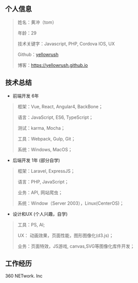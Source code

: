 个人信息
---------
> 姓名：黄冲（tom）
>
> 年龄：29
>
> 技术关键字：Javascript, PHP, Cordova IOS, UX
>
> Github：[yellowrush]
>
> 博客：https://yellowrush.github.io

[yellowrush]: https://github.com/yellowrush

技术总结
---------
*   前端开发 6年
> 框架：Vue, React, Angular4, BackBone；
>
> 语言：JavaScript, ES6, TypeScript；
>
> 测试：karma, Mocha；
>
> 工具：Webpack, Gulp, Git；
>
> 系统：Windows, MacOS；


*   后端开发 1年 (部分自学)
> 框架：Laravel, ExpressJS；
>
> 语言：PHP, JavaScript；
>
> 业务：API, 网站爬虫；
>
> 系统：Window（Server 2003），Linux(CenterOS)；


*   设计和UX (个人兴趣，自学)
> 工具：PS, AI;
>
> UX： 动画效果，页面性能，图形图像化(d3.js)；
>
> 业务：页面特效，JS游戏, canvas,SVG等图像化库件开发；


工作经历
---------
360 NETwork. Inc
